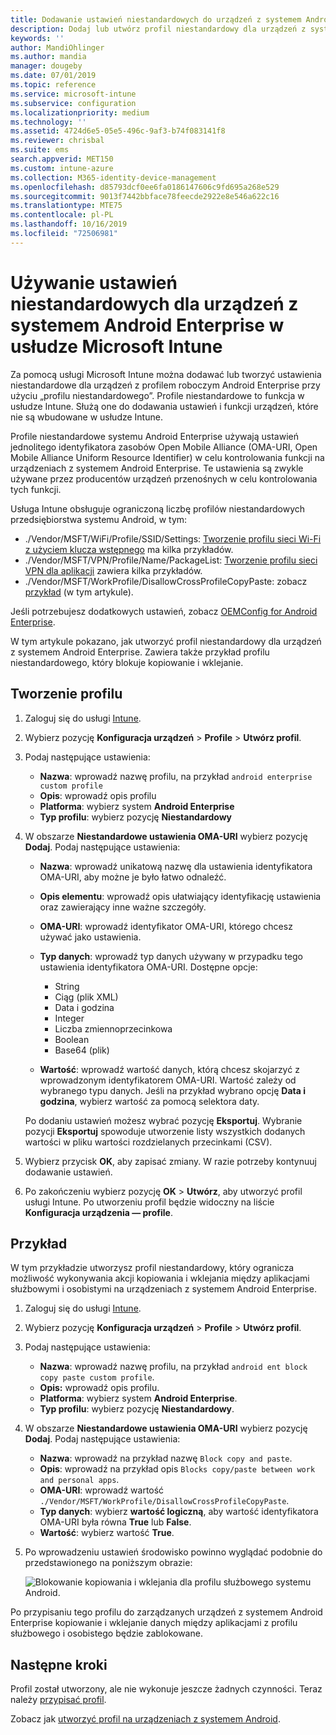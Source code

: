 ```yaml
---
title: Dodawanie ustawień niestandardowych do urządzeń z systemem Android Enterprise w usłudze Microsoft Intune — Azure | Microsoft Docs
description: Dodaj lub utwórz profil niestandardowy dla urządzeń z system Android Enterprise do tworzenia w usłudze Microsoft Intune
keywords: ''
author: MandiOhlinger
ms.author: mandia
manager: dougeby
ms.date: 07/01/2019
ms.topic: reference
ms.service: microsoft-intune
ms.subservice: configuration
ms.localizationpriority: medium
ms.technology: ''
ms.assetid: 4724d6e5-05e5-496c-9af3-b74f083141f8
ms.reviewer: chrisbal
ms.suite: ems
search.appverid: MET150
ms.custom: intune-azure
ms.collection: M365-identity-device-management
ms.openlocfilehash: d85793dcf0ee6fa0186147606c9fd695a268e529
ms.sourcegitcommit: 9013f7442bbface78feecde2922e8e546a622c16
ms.translationtype: MTE75
ms.contentlocale: pl-PL
ms.lasthandoff: 10/16/2019
ms.locfileid: "72506981"
---
```

# <a name="use-custom-settings-for-android-enterprise-devices-in-microsoft-intune"></a>Używanie ustawień niestandardowych dla urządzeń z systemem Android Enterprise w usłudze Microsoft Intune

Za pomocą usługi Microsoft Intune można dodawać lub tworzyć ustawienia niestandardowe dla urządzeń z profilem roboczym Android Enterprise przy użyciu „profilu niestandardowego”. Profile niestandardowe to funkcja w usłudze Intune. Służą one do dodawania ustawień i funkcji urządzeń, które nie są wbudowane w usłudze Intune.

Profile niestandardowe systemu Android Enterprise używają ustawień jednolitego identyfikatora zasobów Open Mobile Alliance (OMA-URI, Open Mobile Alliance Uniform Resource Identifier) w celu kontrolowania funkcji na urządzeniach z systemem Android Enterprise. Te ustawienia są zwykle używane przez producentów urządzeń przenośnych w celu kontrolowania tych funkcji.

Usługa Intune obsługuje ograniczoną liczbę profilów niestandardowych przedsiębiorstwa systemu Android, w tym:

- ./Vendor/MSFT/WiFi/Profile/SSID/Settings: [Tworzenie profilu sieci Wi-Fi z użyciem klucza wstępnego](wi-fi-profile-shared-key.md) ma kilka przykładów.
- ./Vendor/MSFT/VPN/Profile/Name/PackageList: [Tworzenie profilu sieci VPN dla aplikacji](android-pulse-secure-per-app-vpn.md) zawiera kilka przykładów.
- ./Vendor/MSFT/WorkProfile/DisallowCrossProfileCopyPaste: zobacz [przykład](#example) (w tym artykule).

Jeśli potrzebujesz dodatkowych ustawień, zobacz [OEMConfig for Android Enterprise](android-oem-configuration-overview.md).

W tym artykule pokazano, jak utworzyć profil niestandardowy dla urządzeń z systemem Android Enterprise. Zawiera także przykład profilu niestandardowego, który blokuje kopiowanie i wklejanie.

## <a name="create-the-profile"></a>Tworzenie profilu

1. Zaloguj się do usługi [Intune](https://go.microsoft.com/fwlink/?linkid=2090973).
2. Wybierz pozycję **Konfiguracja urządzeń** > **Profile** > **Utwórz profil**.
3. Podaj następujące ustawienia:

    - **Nazwa**: wprowadź nazwę profilu, na przykład `android enterprise custom profile`
    - **Opis**: wprowadź opis profilu
    - **Platforma**: wybierz system **Android Enterprise**
    - **Typ profilu**: wybierz pozycję **Niestandardowy**

4. W obszarze **Niestandardowe ustawienia OMA-URI** wybierz pozycję **Dodaj**. Podaj następujące ustawienia:

    - **Nazwa**: wprowadź unikatową nazwę dla ustawienia identyfikatora OMA-URI, aby możne je było łatwo odnaleźć.
    - **Opis elementu**: wprowadź opis ułatwiający identyfikację ustawienia oraz zawierający inne ważne szczegóły.
    - **OMA-URI**: wprowadź identyfikator OMA-URI, którego chcesz używać jako ustawienia.
    - **Typ danych**: wprowadź typ danych używany w przypadku tego ustawienia identyfikatora OMA-URI. Dostępne opcje:

      - String
      - Ciąg (plik XML)
      - Data i godzina
      - Integer
      - Liczba zmiennoprzecinkowa
      - Boolean
      - Base64 (plik)

    - **Wartość**: wprowadź wartość danych, którą chcesz skojarzyć z wprowadzonym identyfikatorem OMA-URI. Wartość zależy od wybranego typu danych. Jeśli na przykład wybrano opcję **Data i godzina**, wybierz wartość za pomocą selektora daty.

    Po dodaniu ustawień możesz wybrać pozycję **Eksportuj**. Wybranie pozycji **Eksportuj** spowoduje utworzenie listy wszystkich dodanych wartości w pliku wartości rozdzielanych przecinkami (CSV).

5. Wybierz przycisk **OK**, aby zapisać zmiany. W razie potrzeby kontynuuj dodawanie ustawień.
6. Po zakończeniu wybierz pozycję **OK** > **Utwórz**, aby utworzyć profil usługi Intune. Po utworzeniu profil będzie widoczny na liście **Konfiguracja urządzenia — profile**.

## <a name="example"></a>Przykład

W tym przykładzie utworzysz profil niestandardowy, który ogranicza możliwość wykonywania akcji kopiowania i wklejania między aplikacjami służbowymi i osobistymi na urządzeniach z systemem Android Enterprise.

1. Zaloguj się do usługi [Intune](https://go.microsoft.com/fwlink/?linkid=2090973).
2. Wybierz pozycję **Konfiguracja urządzeń** > **Profile** > **Utwórz profil**.
3. Podaj następujące ustawienia:

    - **Nazwa**: wprowadź nazwę profilu, na przykład `android ent block copy paste custom profile`.
    - **Opis:** wprowadź opis profilu.
    - **Platforma**: wybierz system **Android Enterprise**.
    - **Typ profilu**: wybierz pozycję **Niestandardowy**.

4. W obszarze **Niestandardowe ustawienia OMA-URI** wybierz pozycję **Dodaj**. Podaj następujące ustawienia:

    - **Nazwa**: wprowadź na przykład nazwę `Block copy and paste`.
    - **Opis**: wprowadź na przykład opis `Blocks copy/paste between work and personal apps`.
    - **OMA-URI**: wprowadź wartość `./Vendor/MSFT/WorkProfile/DisallowCrossProfileCopyPaste`.
    - **Typ danych**: wybierz **wartość logiczną**, aby wartość identyfikatora OMA-URI była równa **True** lub **False**.
    - **Wartość**: wybierz wartość **True**.

5. Po wprowadzeniu ustawień środowisko powinno wyglądać podobnie do przedstawionego na poniższym obrazie:

    ![Blokowanie kopiowania i wklejania dla profilu służbowego systemu Android.](./media/custom-settings-android-for-work/custom-policy-afw-copy-paste.png)

Po przypisaniu tego profilu do zarządzanych urządzeń z systemem Android Enterprise kopiowanie i wklejanie danych między aplikacjami z profilu służbowego i osobistego będzie zablokowane.

## <a name="next-steps"></a>Następne kroki

Profil został utworzony, ale nie wykonuje jeszcze żadnych czynności. Teraz należy [przypisać profil](device-profile-assign.md).

Zobacz jak [utworzyć profil na urządzeniach z systemem Android](../custom-settings-android.md).
